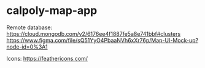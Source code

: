 # calpoly-map-app

Remote database: https://cloud.mongodb.com/v2/6176ee4f1887fe5a8e741bbf#clusters
https://www.figma.com/file/sQ51YyO4PbaaNVh6xXr76p/Map-UI-Mock-up?node-id=0%3A1

Icons:
https://feathericons.com/
